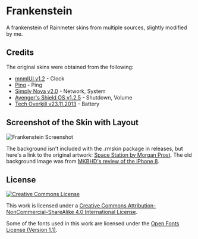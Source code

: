 # Frankenstein

A frankenstein of Rainmeter skins from multiple sources, slightly modified by me.

## Credits

The original skins were obtained from the following:
- [mnmlUI v1.2](https://github.com/khanhas/mnmlUI) - Clock
- [Ping](https://www.deviantart.com/killall-q/art/Ping-586460656) - Ping
- [Simply Nova v2.0](https://www.deviantart.com/novasev/art/Simply-Nova-Ver-2-0-270551439) - Network, System
- [Avenger's Shield OS v1.2.5](https://www.deviantart.com/daelnz/art/Avengers-S-H-I-E-L-D-OS-Ver-1-2-5-307899210) - Shutdown, Volume
- [Tech Overkill v23.11.2013](https://www.deviantart.com/gotechtalk/art/Tech-Overkill-UPDATED-Version-23-11-2013-414921764) - Battery

## Screenshot of the Skin with Layout

![Frankenstein Screenshot](./Screenshot.png "Frankenstein Screenshot")

The background isn't included with the .rmskin package in releases, but here's a link to the original artwork: [Space Station by Morgan Prost](https://www.artstation.com/artwork/YaQwgP). The old background image was from [MKBHD's review of the iPhone 8](https://twitter.com/MKBHD/status/914113772125609986).

## License

[![Creative Commons License](https://i.creativecommons.org/l/by-nc-sa/4.0/88x31.png "CC BY-NC-SA 4.0")](http://creativecommons.org/licenses/by-nc-sa/4.0/)

This work is licensed under a [Creative Commons Attribution-NonCommercial-ShareAlike 4.0 International License](http://creativecommons.org/licenses/by-nc-sa/4.0/).

Some of the fonts used in this work are licensed under the [Open Fonts License (Version 1.1)](https://openfontlicense.org/open-font-license-official-text/).
